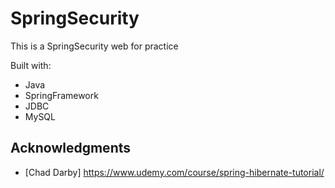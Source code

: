 # SpringSecurity

This is a SpringSecurity web for practice 

Built with:
 
- Java  
- SpringFramework
- JDBC   
- MySQL        

## Acknowledgments

* [Chad Darby] https://www.udemy.com/course/spring-hibernate-tutorial/ 
